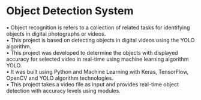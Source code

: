 # Object Detection System 

• Object recognition is refers to a collection of related tasks for identifying objects in digital photographs or videos. <br>
• This project is based on detecting objects in digital videos using the YOLO algorithm. <br>
• This project was developed to determine the objects with displayed accuracy for selected video in real-time using machine learning algorithm YOLO.<br>
• It was built using Python and Machine Learning with Keras, TensorFlow, OpenCV and YOLO algorithm technologies.<br> 
• This project takes a video file as input and provides real-time object detection with accuracy levels using modules.
